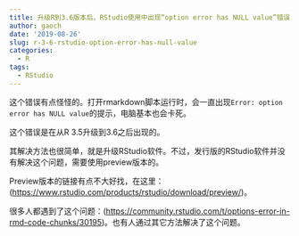 ```yaml
---
title: 升级R到3.6版本后，RStudio使用中出现“option error has NULL value”错误
author: gaoch
date: '2019-08-26'
slug: r-3-6-rstudio-option-error-has-null-value
categories:
  - R
tags:
  - RStudio
---
```


这个错误有点怪怪的。打开rmarkdown脚本运行时，会一直出现`Error: option error has NULL value`的提示，电脑基本也会卡死。

这个错误是在从R 3.5升级到3.6之后出现的。

其解决方法也很简单，就是升级RStudio软件。不过，发行版的RStudio软件并没有解决这个问题，需要使用preview版本的。

Preview版本的链接有点不大好找，在这里：(https://www.rstudio.com/products/rstudio/download/preview/)。

很多人都遇到了这个问题：(https://community.rstudio.com/t/options-error-in-rmd-code-chunks/30195)。也有人通过其它方法解决了这个问题。
